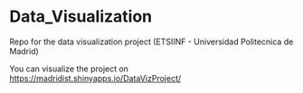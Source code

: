 # Data_Visualization

Repo for the data visualization project (ETSIINF - Universidad Politecnica de Madrid)

You can visualize the project on https://madridist.shinyapps.io/DataVizProject/
